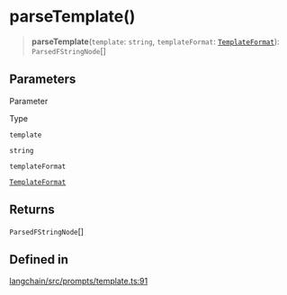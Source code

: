 parseTemplate()
===============

> **parseTemplate**(`template`: `string`, `templateFormat`: [`TemplateFormat`](/docs/api/prompts/types/TemplateFormat)): `ParsedFStringNode`\[\]

Parameters[](#parameters "Direct link to Parameters")
------------------------------------------------------

Parameter

Type

`template`

`string`

`templateFormat`

[`TemplateFormat`](/docs/api/prompts/types/TemplateFormat)

Returns[](#returns "Direct link to Returns")
---------------------------------------------

`ParsedFStringNode`\[\]

Defined in[](#defined-in "Direct link to Defined in")
------------------------------------------------------

[langchain/src/prompts/template.ts:91](https://github.com/hwchase17/langchainjs/blob/1c1274d/langchain/src/prompts/template.ts#L91)